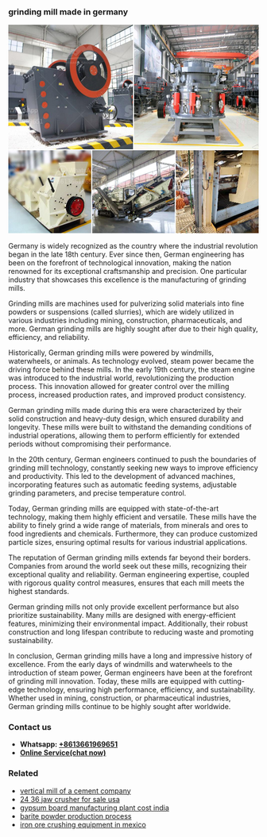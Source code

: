 <h3>grinding mill made in germany</h3><img src='1704791619.jpg' alt=''><p>Germany is widely recognized as the country where the industrial revolution began in the late 18th century. Ever since then, German engineering has been on the forefront of technological innovation, making the nation renowned for its exceptional craftsmanship and precision. One particular industry that showcases this excellence is the manufacturing of grinding mills.</p><p>Grinding mills are machines used for pulverizing solid materials into fine powders or suspensions (called slurries), which are widely utilized in various industries including mining, construction, pharmaceuticals, and more. German grinding mills are highly sought after due to their high quality, efficiency, and reliability.</p><p>Historically, German grinding mills were powered by windmills, waterwheels, or animals. As technology evolved, steam power became the driving force behind these mills. In the early 19th century, the steam engine was introduced to the industrial world, revolutionizing the production process. This innovation allowed for greater control over the milling process, increased production rates, and improved product consistency.</p><p>German grinding mills made during this era were characterized by their solid construction and heavy-duty design, which ensured durability and longevity. These mills were built to withstand the demanding conditions of industrial operations, allowing them to perform efficiently for extended periods without compromising their performance.</p><p>In the 20th century, German engineers continued to push the boundaries of grinding mill technology, constantly seeking new ways to improve efficiency and productivity. This led to the development of advanced machines, incorporating features such as automatic feeding systems, adjustable grinding parameters, and precise temperature control.</p><p>Today, German grinding mills are equipped with state-of-the-art technology, making them highly efficient and versatile. These mills have the ability to finely grind a wide range of materials, from minerals and ores to food ingredients and chemicals. Furthermore, they can produce customized particle sizes, ensuring optimal results for various industrial applications.</p><p>The reputation of German grinding mills extends far beyond their borders. Companies from around the world seek out these mills, recognizing their exceptional quality and reliability. German engineering expertise, coupled with rigorous quality control measures, ensures that each mill meets the highest standards.</p><p>German grinding mills not only provide excellent performance but also prioritize sustainability. Many mills are designed with energy-efficient features, minimizing their environmental impact. Additionally, their robust construction and long lifespan contribute to reducing waste and promoting sustainability.</p><p>In conclusion, German grinding mills have a long and impressive history of excellence. From the early days of windmills and waterwheels to the introduction of steam power, German engineers have been at the forefront of grinding mill innovation. Today, these mills are equipped with cutting-edge technology, ensuring high performance, efficiency, and sustainability. Whether used in mining, construction, or pharmaceutical industries, German grinding mills continue to be highly sought after worldwide.</p><h3>Contact us</h3><ul><li><strong>Whatsapp:&nbsp;<a href="https://wa.me/8613661969651">+8613661969651</a></strong></li><li><a href="https://swt.shibang-china.com/?git&amp;zhl&amp;grinding mill made in germany"><strong>Online Service(chat now)</strong></a></li></ul><h3>Related</h3><ul><li><a href='vertical mill of a cement company.md'>vertical mill of a cement company</a></li><li><a href='24 36 jaw crusher for sale usa.md'>24 36 jaw crusher for sale usa</a></li><li><a href='gypsum board manufacturing plant cost india.md'>gypsum board manufacturing plant cost india</a></li><li><a href='barite powder production process.md'>barite powder production process</a></li><li><a href='iron ore crushing equipment in mexico.md'>iron ore crushing equipment in mexico</a></li></ul>